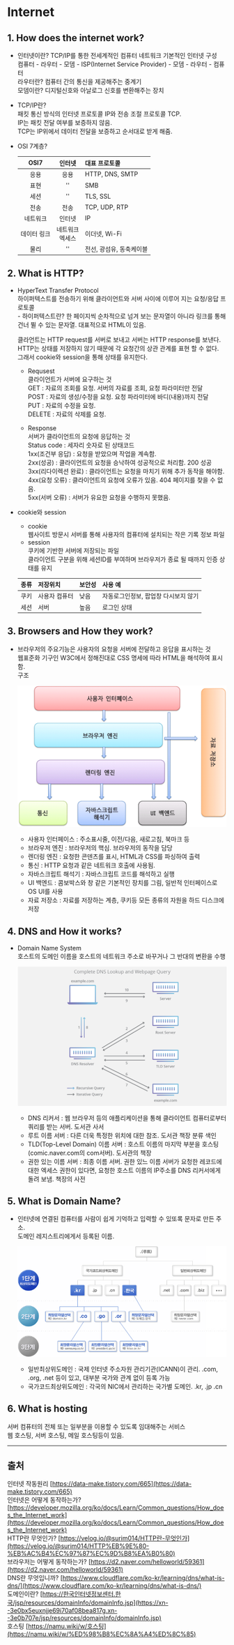 # Internet

## 1. How does the internet work?  
- 인터넷이란? TCP/IP를 통한 전세계적인 컴퓨터 네트워크 
기본적인 인터넷 구성  
컴퓨터 - 라우터 - 모뎀 - ISP(Internet Service Provider) - 모뎀 - 라우터 - 컴퓨터  
라우터란? 컴퓨터 간의 통신을 제공해주는 중계기  
모뎀이란? 디지털신호와 아날로그 신호를 변환해주는 장치  

- TCP/IP란?  
패킷 통신 방식의 인터넷 프로토콜 IP와 전송 조절 프로토콜 TCP.  
IP는 패킷 전달 여부를 보증하지 않음.  
TCP는 IP위에서 데이터 전달을 보증하고 순서대로 받게 해줌.

- OSI 7계층?  

    |OSI7|인터넷|대표 프로토콜|
    |:---:|:---:|---|
    |응용|응용|HTTP, DNS, SMTP|
    |표현|''|SMB|
    |세션|''|TLS, SSL|
    |전송|전송|TCP, UDP, RTP|
    |네트워크|인터넷|IP|
    |데이터 링크|네트워크<br>엑세스|이더넷, Wi-Fi|
    |물리|''|전선, 광섬유, 동축케이블|

## 2. What is HTTP?  
- HyperText Transfer Protocol      
    하이퍼텍스트를 전송하기 위해 클라이언트와 서버 사이에 이루어 지는 요청/응답 프로토콜  
        - 하이퍼텍스트란? 한 페이지씩 순차적으로 넘겨 보는 문자열이 아니라 링크를 통해 건너 뛸 수 있는 문자열. 대표적으로 HTML이 있음.  

    클라언트는 HTTP request를 서버로 보내고 서버는 HTTP response를 보낸다.  
    HTTP는 상태를 저장하지 않기 때문에 각 요청간의 상관 관계를 표현 할 수 없다.  
    그래서 cookie와 session을 통해 상태를 유지한다.  

    - Requsest  
    클라이언트가 서버에 요구하는 것  
    GET : 자료의 조회를 요청. 서버의 자료를 조회, 요청 파라미터만 전달  
    POST : 자료의 생성/수정을 요청. 요청 파라미터에 바디(내용)까지 전달  
    PUT : 자료의 수정을 요청.  
    DELETE : 자료의 삭제를 요청.  

    - Response  
    서버가 클라이언트의 요청에 응답하는 것  
    Status code : 세자리 숫자로 된 상태코드  
    1xx(조건부 응답) : 요청을 받았으며 작업을 계속함.  
    2xx(성공) : 클라이언트의 요청을 승낙하여 성공적으로 처리함. 200 성공  
    3xx(리다이렉션 완료) : 클라이언트는 요청을 마치기 위해 추가 동작을 해야함.  
    4xx(요청 오류) : 클라이언트의 요청에 오류가 있음. 404 페이지를 찾을 수 없음.  
    5xx(서버 오류) : 서버가 유요한 요청을 수행하지 못했음.   

- cookie와 session
    - cookie  
    웹사이트 방문시 서버를 통해 사용자의 컴퓨터에 설치되는 작은 기록 정보 파일  
    - session  
    쿠키에 기반한 서버에 저장되는 파일  
    클라이언트 구분을 위해 세션ID를 부여하며 브라우저가 종료 될 때까지 인증 상태를 유지  

    |종류|저장위치|보안성|사용 예|
    |---|---|---|---|
    |쿠키|사용자 컴퓨터|낮음|자동로그인정보, 팝업창 다시보지 않기|
    |세션|서버|높음|로그인 상태|

## 3. Browsers and How they work?  
- 브라우저의 주요기능은 사용자의 요청을 서버에 전달하고 응답을 표시하는 것  
웹표준화 기구인 W3C에서 정해진대로 CSS 명세에 따라 HTML을 해석하여 표시함.  
구조  

    ![Untitled](Internet/Untitled.png)  

    - 사용자 인터페이스 : 주소표시줄, 이전/다음, 새로고침, 북마크 등  
    - 브라우저 엔진 : 브라우저의 핵심. 브라우저의 동작을 담당  
    - 렌더링 엔진 : 요청한 콘덴츠를 표시, HTML과 CSS를 파싱하여 출력  
    - 통신 : HTTP 요청과 같은 네트워크 호출에 사용됨.  
    - 자바스크립트 해석기 : 자바스크립트 코드를 해석하고 실행  
    - UI 백엔드 : 콤보박스와 창 같은 기본적인 장치를 그림, 일반적 인터페이스로 OS UI를 사용  
    - 자료 저장소 : 자료를 저장하는 계층, 쿠키등 모든 종류의 자원을 하드 디스크에 저장  

## 4. DNS and How it works?  
 - Domain Name System  
호스트의 도메인 이름을 호스트의 네트워크 주소로 바꾸거나 그 반대의 변환을 수행  

    ![Untitled](Internet/Untitled%201.png)  

    - DNS 리커서 : 웹 브라우저 등의 애플리케이션을 통해 클라이언트 컴퓨터로부터 쿼리를 받는 서버. 도서관 사서  
    - 루트 이름 서버 : 다른 더욱 특정한 위치에 대한 참조. 도서관 책장 분류 색인  
    - TLD(Top-Level Domain) 이름 서버 : 호스트 이름의 마지막 부분을 호스팅(comic.naver.com의 com서버). 도서관의 책장  
    - 권한 있는 이름 서버 : 최종 이름 서버. 권한 있느 이름 서버가 요청한 레코드에 대한 엑세스 권한이 있다면, 요청한 호스트 이름의 IP주소를 DNS 리커서에게 돌려 보냄. 책장의 사전  

## 5. What is Domain Name?  
- 인터넷에 연결된 컴퓨터를 사람이 쉽게 기억하고 입력할 수 있또록 문자로 만든 주소.  
도메인 레지스트리에게서 등록된 이름.  

    ![Untitled](Internet/Untitled%202.png)  
    - 일반최상위도메인 : 국제 인터넷 주소자원 관리기관(ICANN)이 관리. .com, .org, .net 등이 있고, 대부분 국가와 관계 없이 등록 가능  
    - 국가코드최상위도메인 : 각국의 NIC에서 관리하는 국가별 도메인. .kr, .jp .cn  

## 6. What is hosting  
서버 컴퓨터의 전체 또는 일부분을 이용할 수 있도록 임대해주는 서비스  
웹 호스팅, 서버 호스팅, 메일 호스팅등이 있음.  

---
## 출처  
인터넷 작동원리 [https://data-make.tistory.com/665](https://data-make.tistory.com/665)  
인터넷은 어떻게 동작하는가? [https://developer.mozilla.org/ko/docs/Learn/Common_questions/How_does_the_Internet_work](https://developer.mozilla.org/ko/docs/Learn/Common_questions/How_does_the_Internet_work)  
HTTP란 무엇인가? [https://velog.io/@surim014/HTTP란-무엇인가](https://velog.io/@surim014/HTTP%EB%9E%80-%EB%AC%B4%EC%97%87%EC%9D%B8%EA%B0%80)  
브라우저는 어떻게 동작하는가? [https://d2.naver.com/helloworld/59361](https://d2.naver.com/helloworld/59361)  
DNS란 무엇입니까? [https://www.cloudflare.com/ko-kr/learning/dns/what-is-dns/](https://www.cloudflare.com/ko-kr/learning/dns/what-is-dns/)  
도메인이란? [https://한국인터넷정보센터.한국/jsp/resources/domainInfo/domainInfo.jsp](https://xn--3e0bx5euxnjje69i70af08bea817g.xn--3e0b707e/jsp/resources/domainInfo/domainInfo.jsp)  
호스팅 [https://namu.wiki/w/호스팅](https://namu.wiki/w/%ED%98%B8%EC%8A%A4%ED%8C%85)